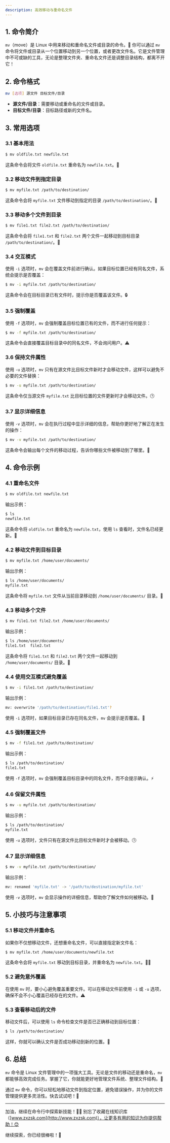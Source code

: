 ```yaml
---
description: 高效移动与重命名文件
---
```


## 1. 命令简介

`mv`（move）是 Linux 中用来移动和重命名文件或目录的命令。📂 你可以通过 `mv` 命令将文件或目录从一个位置移动到另一个位置，或者更改文件名。它是文件管理中不可或缺的工具，无论是整理文件夹、重命名文件还是调整目录结构，都离不开它！

## 2. 命令格式

```bash
mv [选项] 源文件 目标文件/目录
```

- **源文件/目录**：需要移动或重命名的文件或目录。
- **目标文件/目录**：目标路径或新的文件名。

## 3. 常用选项

### 3.1 **基本用法**

```bash
$ mv oldfile.txt newfile.txt
```

这条命令会将文件 `oldfile.txt` 重命名为 `newfile.txt`。📝

### 3.2 **移动文件到指定目录**

```bash
$ mv myfile.txt /path/to/destination/
```

这条命令会将 `myfile.txt` 文件移动到指定的目录 `/path/to/destination/`。📂

### 3.3 **移动多个文件到目录**

```bash
$ mv file1.txt file2.txt /path/to/destination/
```

这条命令会将 `file1.txt` 和 `file2.txt` 两个文件一起移动到目标目录 `/path/to/destination/`。📁

### 3.4 **交互模式**

使用 `-i` 选项时，`mv` 会在覆盖文件前进行确认。如果目标位置已经有同名文件，系统会提示是否覆盖：

```bash
$ mv -i myfile.txt /path/to/destination/
```

这条命令会在目标目录已有文件时，提示你是否覆盖该文件。🔒

### 3.5 **强制覆盖**

使用 `-f` 选项时，`mv` 会强制覆盖目标位置已有的文件，而不进行任何提示：

```bash
$ mv -f myfile.txt /path/to/destination/
```

这条命令会直接覆盖目标目录中的同名文件，不会询问用户。⚠️

### 3.6 **保持文件属性**

使用 `-u` 选项时，`mv` 只有在源文件比目标文件新时才会移动文件，这样可以避免不必要的文件替换：

```bash
$ mv -u myfile.txt /path/to/destination/
```

这条命令仅当源文件 `myfile.txt` 比目标位置的文件更新时才会移动文件。🕒

### 3.7 **显示详细信息**

使用 `-v` 选项时，`mv` 会在执行过程中显示详细的信息，帮助你更好地了解正在发生的操作：

```bash
$ mv -v myfile.txt /path/to/destination/
```

这条命令会输出每个文件的移动过程，告诉你哪些文件被移动到了哪里。📣

## 4. 命令示例

### 4.1 **重命名文件**

```bash
$ mv oldfile.txt newfile.txt
```

输出示例：

```bash
$ ls
newfile.txt
```

这条命令将 `oldfile.txt` 重命名为 `newfile.txt`，使用 `ls` 查看时，文件名已经更新。🎉

### 4.2 **移动文件到目标目录**

```bash
$ mv myfile.txt /home/user/documents/
```

输出示例：

```bash
$ ls /home/user/documents/
myfile.txt
```

这条命令将 `myfile.txt` 文件从当前目录移动到 `/home/user/documents/` 目录。📂

### 4.3 **移动多个文件**

```bash
$ mv file1.txt file2.txt /home/user/documents/
```

输出示例：

```bash
$ ls /home/user/documents/
file1.txt  file2.txt
```

这条命令将 `file1.txt` 和 `file2.txt` 两个文件一起移动到 `/home/user/documents/` 目录。📁

### 4.4 **使用交互模式避免覆盖**

```bash
$ mv -i file1.txt /path/to/destination/
```

输出示例：

```bash
mv: overwrite '/path/to/destination/file1.txt'? 
```

使用 `-i` 选项时，如果目标目录已存在同名文件，`mv` 会提示是否覆盖。👀

### 4.5 **强制覆盖文件**

```bash
$ mv -f file1.txt /path/to/destination/
```

输出示例：

```bash
$ ls /path/to/destination/
file1.txt
```

使用 `-f` 选项时，`mv` 会强制覆盖目标目录中的同名文件，而不会提示确认。⚡

### 4.6 **保留文件属性**

```bash
$ mv -u myfile.txt /path/to/destination/
```

输出示例：

```bash
$ ls /path/to/destination/
myfile.txt
```

使用 `-u` 选项时，文件只有在源文件比目标文件新时才会被移动。🕒

### 4.7 **显示详细信息**

```bash
$ mv -v myfile.txt /path/to/destination/
```

输出示例：

```bash
mv: renamed 'myfile.txt' -> '/path/to/destination/myfile.txt'
```

使用 `-v` 选项时，`mv` 会显示操作的详细信息，帮助你了解文件如何被移动。📣

## 5. 小技巧与注意事项

### 5.1 **移动文件并重命名**

如果你不仅想移动文件，还想重命名文件，可以直接指定新文件名：

```bash
$ mv myfile.txt /home/user/documents/newfile.txt
```

这条命令会将 `myfile.txt` 移动到目标目录，并重命名为 `newfile.txt`。📂🔄

### 5.2 **避免意外覆盖**

在使用 `mv` 时，要小心避免覆盖重要文件。可以在移动文件前使用 `-i` 或 `-u` 选项，确保不会不小心覆盖已经存在的文件。⚠️

### 5.3 **查看移动后的文件**

移动文件后，可以使用 `ls` 命令检查文件是否已正确移动到目标位置：

```bash
$ ls /path/to/destination/
```

这样，你就可以确认文件是否成功移动到新的位置。🎯

## 6. 总结

`mv` 命令是 Linux 文件管理中的一项强大工具。无论是文件的移动还是重命名，`mv` 都能够高效完成任务。掌握了它，你就能更好地管理文件系统、整理文件结构。📝

通过 `mv` 命令，你可以轻松地移动文件到指定位置，避免错误操作，并为你的文件管理提供更多灵活性。快去试试吧！🚀

---

加油，继续在命令行中探索新技能！💪🏻 别忘了收藏在线知识库（[www.zxzsk.com](http://www.zxzsk.com)），让更多有用的知识为你提供帮助！😊

继续探索，你已经很棒啦！🌟